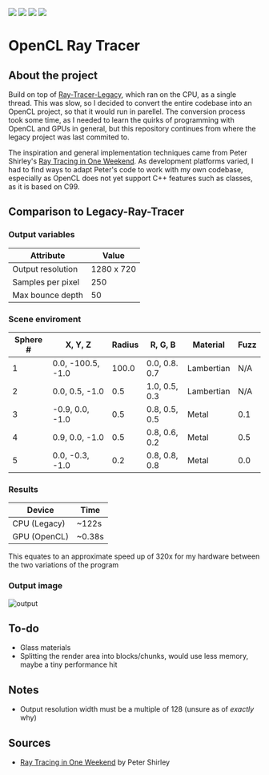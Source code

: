<img src="https://img.shields.io/github/repo-size/Will1162/OpenCL-Ray-Tracer"/> <img src="https://img.shields.io/tokei/lines/github/Will1162/OpenCL-Ray-Tracer"/> <img src="https://img.shields.io/github/downloads/Will1162/OpenCL-Ray-Tracer/total"/> <img src="https://img.shields.io/github/last-commit/Will1162/OpenCL-Ray-Tracer"/>

# OpenCL Ray Tracer
	
## About the project

Build on top of [Ray-Tracer-Legacy](https://github.com/Will1162/Ray-Tracer-Legacy), which ran on the CPU, as a single thread. This was slow, so I decided to convert the entire codebase into an OpenCL project, so that it would run in parellel. The conversion process took some time, as I needed to learn the quirks of programming with OpenCL and GPUs in general, but this repository continues from where the legacy project was last commited to.

The inspiration and general implementation techniques came from Peter Shirley's [Ray Tracing in One Weekend](https://raytracing.github.io/books/RayTracingInOneWeekend.html). As development platforms varied, I had to find ways to adapt Peter's code to work with my own codebase, especially as OpenCL does not yet support C++ features such as classes, as it is based on C99.

## Comparison to Legacy-Ray-Tracer

### Output variables

| Attribute         | Value      |
|-------------------|------------|
| Output resolution | 1280 x 720 |
| Samples per pixel | 250        |
| Max bounce depth  | 50         |

### Scene enviroment

| Sphere # | X, Y, Z           | Radius | R, G, B       | Material   | Fuzz |
|----------|-------------------|--------|---------------|------------|------|
| 1        | 0.0, -100.5, -1.0 | 100.0  | 0.0, 0.8. 0.7 | Lambertian | N/A  |
| 2        | 0.0, 0.5, -1.0    | 0.5    | 1.0, 0.5, 0.3 | Lambertian | N/A  |
| 3        | -0.9, 0.0, -1.0   | 0.5    | 0.8, 0.5, 0.5 | Metal      | 0.1  |
| 4        | 0.9, 0.0, -1.0    | 0.5    | 0.8, 0.6, 0.2 | Metal      | 0.5  |
| 5        | 0.0, -0.3, -1.0   | 0.2    | 0.8, 0.8, 0.8 | Metal      | 0.0  |

### Results

| Device       | Time   |
|--------------|--------|
| CPU (Legacy) | ~122s  |
| GPU (OpenCL) | ~0.38s |

This equates to an approximate speed up of 320x for my hardware between the two variations of the program

### Output image

![output](https://user-images.githubusercontent.com/39223201/212554754-de0f2e15-93e3-49d4-ac89-50cbbbfc367e.png)

## To-do

- Glass materials
- Splitting the render area into blocks/chunks, would use less memory, maybe a tiny performance hit

## Notes

- Output resolution width must be a multiple of 128 (unsure as of *exactly* why)

## Sources

- [Ray Tracing in One Weekend](https://raytracing.github.io/books/RayTracingInOneWeekend.html) by Peter Shirley
